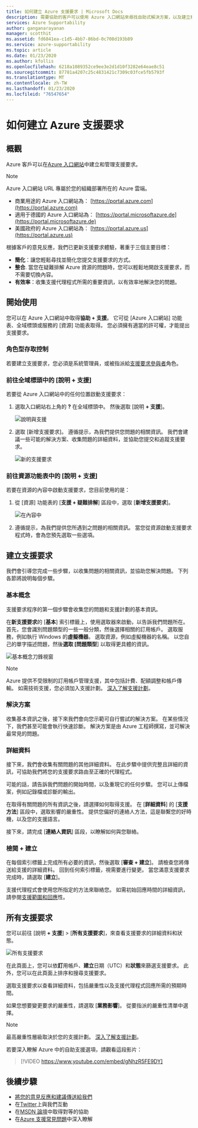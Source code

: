```yaml
---
title: 如何建立 Azure 支援要求 | Microsoft Docs
description: 需要協助的客戶可以使用 Azure 入口網站來尋找自助式解決方案，以及建立和管理支援要求。
services: Azure Supportability
author: ganganarayanan
manager: scotthit
ms.assetid: fd6841ea-c1d5-4bb7-86bd-0c708d193b89
ms.service: azure-supportability
ms.topic: article
ms.date: 01/23/2020
ms.author: kfollis
ms.openlocfilehash: 6218a1089352ce9ee3e2d1d10f3282e64eae8c51
ms.sourcegitcommit: 87781a4207c25c4831421c7309c03fce5fb5793f
ms.translationtype: MT
ms.contentlocale: zh-TW
ms.lasthandoff: 01/23/2020
ms.locfileid: "76547654"
---
```

# <a name="how-to-create-an-azure-support-request"></a>如何建立 Azure 支援要求

## <a name="overview"></a>概觀

Azure 客戶可以在[Azure 入口網站](https://portal.azure.com)中建立和管理支援要求。

> [!NOTE]
> Azure 入口網站 URL 專屬於您的組織部署所在的 Azure 雲端。
>
>* 商業用途的 Azure 入口網站為： [https://portal.azure.com](https://portal.azure.com)
>* 適用于德國的 Azure 入口網站為： [https://portal.microsoftazure.de](https://portal.microsoftazure.de)
>* 美國政府的 Azure 入口網站為： [https://portal.azure.us](https://portal.azure.us)
>
>

根據客戶的意見反應，我們已更新支援要求體驗，著重于三個主要目標：

* **簡化**：讓您輕鬆尋找並簡化您提交支援要求的方式。
* **整合**. 當您在疑難排解 Azure 資源的問題時，您可以輕鬆地開啟支援要求，而不需要切換內容。
* **有效率**：收集支援代理程式所需的重要資訊，以有效率地解決您的問題。

## <a name="getting-started"></a>開始使用

您可以在 Azure 入口網站中取得**協助 + 支援**。 它可從 [Azure 入口網站] 功能表、全域標頭或服務的 [資源] 功能表取得。 您必須擁有適當的許可權，才能提出支援要求。

### <a name="role-based-access-control"></a>角色型存取控制

若要建立支援要求，您必須是系統管理員，或被指派給[支援要求參與者](../../role-based-access-control/built-in-roles.md#support-request-contributor)角色。

### <a name="go-to-help--support-from-the-global-header"></a>前往全域標頭中的 [說明 + 支援]

若要從 Azure 入口網站中的任何位置啟動支援要求：

1. 選取入口網站右上角的 **?** 在全域標頭中。 然後選取 [說明 **+ 支援**]。

   ![說明與支援](./media/how-to-create-azure-support-request/helpandsupportnewlower.png)

2. 選取 [新增支援要求]。 遵循提示，為我們提供您問題的相關資訊。 我們會建議一些可能的解決方案、收集問題的詳細資料，並協助您提交和追蹤支援要求。

   ![新的支援要求](./media/how-to-create-azure-support-request/newsupportrequest2lower.png)

### <a name="go-to-help--support-from-a-resource-menu"></a>前往資源功能表中的 [說明 + 支援]

若要在資源的內容中啟動支援要求，您目前使用的是：

1. 從 [資源] 功能表的 [**支援 + 疑難排解**] 區段中，選取 [**新增支援要求**]。

   ![在內容中](./media/how-to-create-azure-support-request/incontext2lower.png)

2. 遵循提示，為我們提供您所遇到之問題的相關資訊。 當您從資源啟動支援要求程式時，會為您預先選取一些選項。

## <a name="create-a-support-request"></a>建立支援要求

我們會引導您完成一些步驟，以收集問題的相關資訊，並協助您解決問題。 下列各節將說明每個步驟。

### <a name="basics"></a>基本概念

支援要求程序的第一個步驟會收集您的問題和支援計劃的基本資訊。

在**新支援要求**的 [**基本**] 索引標籤上，使用選取器來啟動，以告訴我們問題所在。 首先，您會識別問題類型的一些一般分類，然後選擇相關的訂用帳戶。 選取服務，例如執行 Windows 的**虛擬機器**。 選取資源，例如虛擬機器的名稱。 以您自己的單字描述問題，然後**選取 [問題類型**] 以取得更具體的資訊。

![基本概念刀鋒視窗](./media/how-to-create-azure-support-request/basics2lower.png)

> [!NOTE]
> Azure 提供不受限制的訂用帳戶管理支援，其中包括計費、配額調整和帳戶傳輸。 如需技術支援，您必須加入支援計劃。 [深入了解支援計劃](https://azure.microsoft.com/support/plans)。
>
>

### <a name="solutions"></a>解決方案

收集基本資訊之後，接下來我們會向您示範可自行嘗試的解決方案。 在某些情況下，我們甚至可能會執行快速診斷。 解決方案是由 Azure 工程師撰寫，並可解決最常見的問題。

### <a name="details"></a>詳細資料

接下來，我們會收集有關問題的其他詳細資料。 在此步驟中提供完整且詳細的資訊，可協助我們將您的支援要求路由至正確的代理程式。

可能的話，請告訴我們問題的開始時間，以及重現它的任何步驟。 您可以上傳檔案，例如記錄檔或診斷的輸出。

在取得有關問題的所有資訊之後，請選擇如何取得支援。 在 [**詳細資料**] 的 [**支援方法**] 區段中，選取影響的嚴重性。 提供您偏好的連絡人方法，這是聯繫您的好時機，以及您的支援語言。

接下來，請完成 [**連絡人資訊**] 區段，以瞭解如何與您聯絡。

### <a name="review--create"></a>檢閱 + 建立

在每個索引標籤上完成所有必要的資訊，然後選取 [**審查 + 建立**]。 請檢查您將傳送給支援的詳細資料。 回到任何索引標籤，視需要進行變更。 當您滿意支援要求完成時，請選取 [**建立**]。

支援代理程式會使用您所指定的方法來聯絡您。 如需初始回應時間的詳細資訊，請參閱[支援範圍和回應](https://azure.microsoft.com/support/plans/response/)性。

## <a name="all-support-requests"></a>所有支援要求

您可以前往 [說明 **+ 支援**] >  [**所有支援要求**]，來查看支援要求的詳細資料和狀態。

![所有支援要求](./media/how-to-create-azure-support-request/allrequestslower.png)

在此頁面上，您可以依**訂**用帳戶、**建立**日期（UTC）和**狀態**來篩選支援要求。 此外，您可以在此頁面上排序和搜尋支援要求。

選取支援要求以查看詳細資料，包括嚴重性以及支援代理程式回應所需的預期時間。

如果您想要變更要求的嚴重性，請選取 [**業務影響**]。 從要指派的嚴重性清單中選擇。

> [!NOTE]
> 最高嚴重性層級取決於您的支援計劃。 [深入了解支援計劃](https://azure.microsoft.com/support/plans)。
>
>
若要深入瞭解 Azure 中的自助支援選項，請觀看這段影片：

> [!VIDEO https://www.youtube.com/embed/gNhzR5FE9DY]

## <a name="next-steps"></a>後續步驟

* [將您的意見反應和建議傳送給我們](https://feedback.azure.com/forums/266794-support-feedback)
* 在[Twitter](https://twitter.com/azuresupport)上與我們互動
* 在[MSDN 論壇](https://social.msdn.microsoft.com/Forums/azure)中取得對等的協助
* 在[Azure 支援常見問題](https://azure.microsoft.com/support/faq)中深入瞭解
